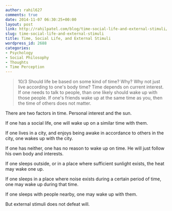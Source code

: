 ```yaml
---
author: rahil627
comments: true
date: 2014-11-07 06:30:25+00:00
layout: post
link: http://rahilpatel.com/blog/time-social-life-and-external-stimuli/
slug: time-social-life-and-external-stimuli
title: Time, Social Life, and External Stimuli
wordpress_id: 2688
categories:
- Psychology
- Social Philosophy
- Thoughts
- Time Perception
---
```


<blockquote>
10/3
Should life be based on some kind of time? Why? Why not just live according to one's body time? Time depends on current interest. If one needs to talk to people, than one likely should wake up with those people. If one's friends wake up at the same time as you, then the time of others does not matter.</blockquote>



There are two factors in time. Personal interest and the sun.

If one has a social life, one will wake up on a similar time with them.

If one lives in a city, and enjoys being awake in accordance to others in the city, one wakes up with the city.

If one has neither, one has no reason to wake up on time. He will just follow his own body and interests.

If one sleeps outside, or in a place where sufficient sunlight exists, the heat may wake one up.

If one sleeps in a place where noise exists during a certain period of time, one may wake up during that time.

If one sleeps with people nearby, one may wake up with them.

But external stimuli does not defeat will.
